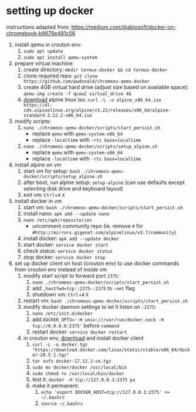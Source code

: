 # setting up docker

instructions adapted from: https://medium.com/@abiosoft/docker-on-chromebook-b9679e491c06

1. install qemu in crouton env:
    1. `sudo apt update`
    2. `sudo apt install qemu-system`
2. prepare virtual machine:
    1. create directory: `mkdir termux-docker && cd termux-docker`
    2. clone required repo: `git clone https://github.com/pwdonald/chromeos-qemu-docker`
    3. create 4GB virtual hard drive (adjust size based on available space): `qemu-img create -f qcow2 virtual_drive 4G`
    4. [download](https://www.alpinelinux.org/downloads/) alpine linux iso: `curl -L -o alpine_x86_64.iso https://dl-cdn.alpinelinux.org/alpine/v3.22/releases/x86_64/alpine-standard-3.22.2-x86_64.iso`
3. modify scripts:
    1.  `nano ./chromeos-qemu-docker/scripts/start_persist.sh`
        *  replace `qemu` with `qemu-system-x86_64`
        *  replace `-localtime` with `-rtc base=localtime`  
    2.  `nano ./chromeos-qemu-docker/scripts/setup_alpine.sh`
        *  replace `qemu` with `qemu-system-x86_64`
        *  replace `-localtime` with `-rtc base=localtime`  
4. install alpine on vm
    1. start vm for setup: `bash ./chromeos-qemu-docker/scripts/setup_alpine.sh`
    2. after boot, run alpine setup: `setup-alpine` (can use defaults except selecting disk drive and keyboard layout)
    3. exit vm: `Ctrl`+`A` `X`
5. install docker in vm
    1. start vm: `bash ./chromeos-qemu-docker/scripts/start_persist.sh`
    2. install nano: `apk add --update nano`
    3. `nano /etc/apk/repositories`
        * uncomment community repo (ie. remove `#` for `#http://mirrors.gigenet.com/alpinelinux/v3.7/community`)
    4. install docker: `apk add --update docker`
    5. start docker: `service docker start`
    6. check status: `service docker status`
    7. stop docker: `service docker stop`
6. set up docker client on host (crouton env) to use docker commands from crouton env instead of inside vm
    1. modify start script to forward port `2375`:
        1. `nano ./chromeos-qemu-docker/scripts/start_persist.sh`
        2. add `,hostfwd=tcp::2375-:2375` to `-net` flag
        3. shutdown vm: `Ctrl`+`A` `X`
    2. restart vm: `bash ./chromeos-qemu-docker/scripts/start_persist.sh`
    3. modify docker daemon settings to let it listen on `:2375`:
        1. `nano /etc/init.d/docker`
        2. add `DOCKER_OPTS='-H unix:///var/run/docker.sock -H tcp://0.0.0.0:2375'` before `command`
        3. restart docker: `service docker restart`
    4. in crouton env, [download](https://download.docker.com/linux/static/stable/x86_64/) and install docker client
        1. `curl -L -o docker.tgz "https://download.docker.com/linux/static/stable/x86_64/docker-28.5.1.tgz"`
        2. `tar xvfz docker-17.12.1-ce.tgz`
        3. `sudo mv docker/docker /usr/local/bin`
        4. `sudo chmod +x /usr/local/bin/docker`
        5. test it: `docker -H tcp://127.0.0.1:2375 ps`
        6. make it permanent:
            1. `echo 'export DOCKER_HOST=tcp://127.0.0.1:2375' >> ~/.bashrc`
            2. `source ~/.bashrc`
